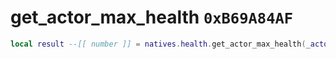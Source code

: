 # get_actor_max_health `0xB69A84AF`

```lua
local result --[[ number ]] = natives.health.get_actor_max_health(_actor --[[ integer ]])
```